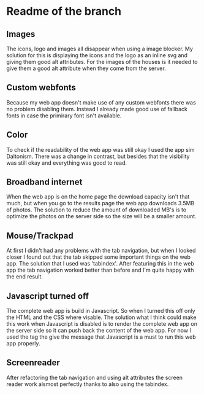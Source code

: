 <h1> Readme of the branch </h1>

<h2>Images</h2> 

<article> 
  <p>
    The icons, logo and images all disappear when using a image blocker. 
    My solution for this is displaying the icons and the logo as an inline svg
    and giving them good alt attributes. For the images of the houses is it needed to give 
    them a good alt attribute when they come from the server. 
  </p>
</article>

<h2> Custom webfonts </h2> 

<article> 
  <p> 
    Because my web app doesn't make use of any custom webfonts there was no problem disabling them. 
    Instead I already made good use of fallback fonts in case the primirary font isn't available. 
  </p>
</article> 

<h2> Color </h2> 

<article> 
  <p> 
    To check if the readability of the web app was still okay I used the app sim Daltonism. 
    There was a change in contrast, but besides that the visibility was still okay and everything was good to read. 
  </p>
</article> 

<h2>Broadband internet</h2>

<article> 
  <p>
    When the web app is on the home page the download capacity isn't that much, but when you go to the results page 
    the web app downloads 3.5MB of photos. The solution to reduce the amount of downloaded MB's is to optimize the 
    photos on the server side so the size will be a smaller amount. 
  </p>
</article>

<h2>Mouse/Trackpad</h2> 

<article> 
  <p>
    At first I didn't had any problems with the tab navigation, but when I looked closer I found out that 
    the tab skipped some important things on the web app. The solution that I used was 'tabindex'. After 
    featuring this in the web app the tab navigation worked better than before and I'm quite happy with the end result. 
  </p>
</article> 

<h2>Javascript turned off</h2> 

<article> 
  <p>
    The complete web app is build in Javascript. So when I turned this off only the HTML and the CSS where visable. 
    The solution what I think could make this work when Javascript is disabled is to render the complete web app on the server side 
    so it can push back the content of the web app. For now I used the <noScript> tag the give the message that Javascript is a must to      run this web app properly.
  </p>
</article> 

<h2>Screenreader</h2> 

<article> 
  <p>
    After refactoring the tab navigation and using alt attributes the screen reader work alsmost perfectly thanks to
    also using the tabindex. 
  </p>
</article>
